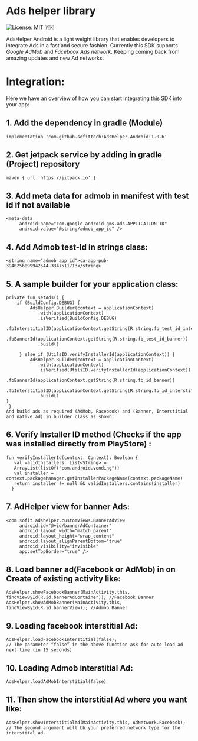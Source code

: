 # Ads helper library

[![License: MIT](https://img.shields.io/badge/License-MIT-yellow.svg)](https://opensource.org/licenses/MIT) 🇵🇰

AdsHelper Android is a light weight library that enables developers to integrate Ads in a fast and secure fashion. 
Currently this SDK supports *Google AdMob* and *Facebook Ads network*. Keeping coming back from amazing updates and new Ad networks.

# Integration:
Here we have an overview of how you can start integrating this SDK into your app:

## 1.  Add the dependency in gradle (Module)   
    implementation 'com.github.sofittech:AdsHelper-Android:1.0.6'


## 2.  Get jetpack service by adding in gradle (Project)  repository
    maven { url 'https://jitpack.io' }

## 3.  Add meta data for admob in manifest with test id if not available 
    <meta-data
         android:name="com.google.android.gms.ads.APPLICATION_ID"
         android:value="@string/admob_app_id" />
         
## 4.  Add Admob test-Id in strings class: 
    <string name="admob_app_id">ca-app-pub-3940256099942544~3347511713</string>

## 5.  A sample builder for your application class:

   	private fun setAds() {
        if (BuildConfig.DEBUG) {
             AdsHelper.Builder(context = applicationContext)
                .with(applicationContext)
                .isVerified(BuildConfig.DEBUG)
                .fbInterstitialID(applicationContext.getString(R.string.fb_test_id_interstitial))
                .fbBannerId(applicationContext.getString(R.string.fb_test_id_banner))
                .build()

         } else if (UtilsID.verifyInstallerId(applicationContext)) {
             AdsHelper.Builder(context = applicationContext)
                .with(applicationContext)
                .isVerified(UtilsID.verifyInstallerId(applicationContext))
                .fbBannerId(applicationContext.getString(R.string.fb_id_banner))
                .fbInterstitialID(applicationContext.getString(R.string.fb_id_interstitial))
                .build()
    }
     }
    And build ads as required (AdMob, Facebook) and (Banner, Interstitial and native ad) in builder class as shown.


## 6.  Verify Installer ID method (Checks if the app was installed directly from PlayStore) :

    fun verifyInstallerId(context: Context): Boolean {
       val validInstallers: List<String> =
       ArrayList(listOf("com.android.vending"))
       val installer = context.packageManager.getInstallerPackageName(context.packageName)
       return installer != null && validInstallers.contains(installer)
      }
      

## 7.  AdHelper view for banner Ads:
    <com.sofit.adshelper.customViews.BannerAdView
         android:id="@+id/bannerAdContainer"
         android:layout_width="match_parent"
         android:layout_height="wrap_content"
         android:layout_alignParentBottom="true"
         android:visibility="invisible"
         app:setTopBorder="true" />


## 8.  Load banner ad(Facebook or AdMob) in on Create of existing activity like:
    AdsHelper.showFacebookBanner(MainActivity.this, findViewById(R.id.bannerAdContainer)); //Facebook Banner
    AdsHelper.showAdMobBanner(MainActivity.this, findViewById(R.id.bannerView)); //Admob Banner


## 9.	Loading facebook interstitial Ad:
    AdsHelper.loadFacebookInterstitial(false);
    // The parameter “false” in the above function ask for auto load ad next time (in 15 seconds)
    
## 10.	Loading Admob interstitial Ad:
    AdsHelper.loadAdMobInterstitial(false)

## 11. Then show the interstitial Ad where you want like:
    AdsHelper.showInterstitialAd(MainActivity.this, AdNetwork.Facebook); 
    // The second argument will bb your preferred network type for the interstital ad.




                   



